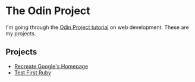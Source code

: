 # The Odin Project

I'm going through the [Odin Project tutorial](http://www.theodinproject.com) on web development. These are my projects.

## Projects

- [Recreate Google's Homepage](https://github.com/craftykate/odin-project/tree/master/01_google_homepage)
- [Test First Ruby](https://github.com/craftykate/odin-project/tree/master/02_test_first_ruby)
